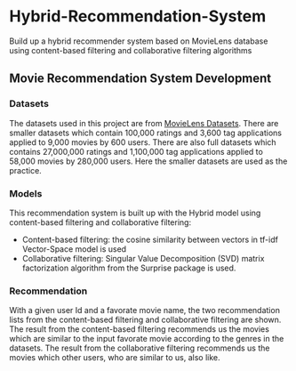 # Hybrid-Recommendation-System
Build up a hybrid recommender system based on MovieLens database using content-based filtering and collaborative filtering algorithms
## Movie Recommendation System Development
### Datasets
The datasets used in this project are from [MovieLens Datasets](https://grouplens.org/datasets/movielens/latest/). There are smaller datasets which contain 100,000 ratings and 3,600 tag applications applied to 9,000 movies by 600 users. There are also full datasets which contains 27,000,000 ratings and 1,100,000 tag applications applied to 58,000 movies by 280,000 users. Here the smaller datasets are used as the practice.
### Models
This recommendation system is built up with the Hybrid model using content-based filtering and collaborative filtering:
* Content-based filtering: the cosine similarity between vectors in tf-idf Vector-Space model is used
* Collaborative filtering:
   Singular Value Decomposition (SVD) matrix factorization algorithm from the Surprise package is used.
### Recommendation
With a given user Id and a favorate movie name, the two recommendation lists from the content-based filtering and collaborative filtering are shown. The result from the content-based filtering recommends us the movies which are similar to the input favorate movie according to the genres in the datasets. The result from the collaborative filtering recommends us the movies which other users, who are similar to us, also like.
